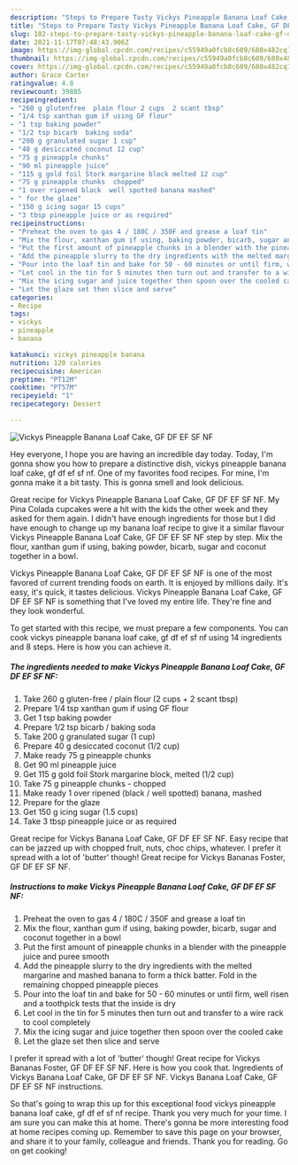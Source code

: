 ```yaml
---
description: "Steps to Prepare Tasty Vickys Pineapple Banana Loaf Cake, GF DF EF SF NF"
title: "Steps to Prepare Tasty Vickys Pineapple Banana Loaf Cake, GF DF EF SF NF"
slug: 102-steps-to-prepare-tasty-vickys-pineapple-banana-loaf-cake-gf-df-ef-sf-nf
date: 2021-11-17T07:48:43.906Z
image: https://img-global.cpcdn.com/recipes/c55949a0fcb8c609/680x482cq70/vickys-pineapple-banana-loaf-cake-gf-df-ef-sf-nf-recipe-main-photo.jpg
thumbnail: https://img-global.cpcdn.com/recipes/c55949a0fcb8c609/680x482cq70/vickys-pineapple-banana-loaf-cake-gf-df-ef-sf-nf-recipe-main-photo.jpg
cover: https://img-global.cpcdn.com/recipes/c55949a0fcb8c609/680x482cq70/vickys-pineapple-banana-loaf-cake-gf-df-ef-sf-nf-recipe-main-photo.jpg
author: Grace Carter
ratingvalue: 4.8
reviewcount: 39885
recipeingredient:
- "260 g glutenfree  plain flour 2 cups  2 scant tbsp"
- "1/4 tsp xanthan gum if using GF flour"
- "1 tsp baking powder"
- "1/2 tsp bicarb  baking soda"
- "200 g granulated sugar 1 cup"
- "40 g desiccated coconut 12 cup"
- "75 g pineapple chunks"
- "90 ml pineapple juice"
- "115 g gold foil Stork margarine block melted 12 cup"
- "75 g pineapple chunks  chopped"
- "1 over ripened black  well spotted banana mashed"
- " for the glaze"
- "150 g icing sugar 15 cups"
- "3 tbsp pineapple juice or as required"
recipeinstructions:
- "Preheat the oven to gas 4 / 180C / 350F and grease a loaf tin"
- "Mix the flour, xanthan gum if using, baking powder, bicarb, sugar and coconut together in a bowl"
- "Put the first amount of pineapple chunks in a blender with the pineapple juice and puree smooth"
- "Add the pineapple slurry to the dry ingredients with the melted margarine and mashed banana to form a thick batter. Fold in the remaining chopped pineapple pieces"
- "Pour into the loaf tin and bake for 50 - 60 minutes or until firm, well risen and a toothpick tests that the inside is dry"
- "Let cool in the tin for 5 minutes then turn out and transfer to a wire rack to cool completely"
- "Mix the icing sugar and juice together then spoon over the cooled cake"
- "Let the glaze set then slice and serve"
categories:
- Recipe
tags:
- vickys
- pineapple
- banana

katakunci: vickys pineapple banana 
nutrition: 120 calories
recipecuisine: American
preptime: "PT12M"
cooktime: "PT57M"
recipeyield: "1"
recipecategory: Dessert

---
```



![Vickys Pineapple Banana Loaf Cake, GF DF EF SF NF](https://img-global.cpcdn.com/recipes/c55949a0fcb8c609/680x482cq70/vickys-pineapple-banana-loaf-cake-gf-df-ef-sf-nf-recipe-main-photo.jpg)

Hey everyone, I hope you are having an incredible day today. Today, I'm gonna show you how to prepare a distinctive dish, vickys pineapple banana loaf cake, gf df ef sf nf. One of my favorites food recipes. For mine, I'm gonna make it a bit tasty. This is gonna smell and look delicious.

Great recipe for Vickys Pineapple Banana Loaf Cake, GF DF EF SF NF. My Pina Colada cupcakes were a hit with the kids the other week and they asked for them again. I didn&#39;t have enough ingredients for those but I did have enough to change up my banana loaf recipe to give it a similar flavour Vickys Pineapple Banana Loaf Cake, GF DF EF SF NF step by step. Mix the flour, xanthan gum if using, baking powder, bicarb, sugar and coconut together in a bowl.

Vickys Pineapple Banana Loaf Cake, GF DF EF SF NF is one of the most favored of current trending foods on earth. It is enjoyed by millions daily. It's easy, it's quick, it tastes delicious. Vickys Pineapple Banana Loaf Cake, GF DF EF SF NF is something that I've loved my entire life. They're fine and they look wonderful.


To get started with this recipe, we must prepare a few components. You can cook vickys pineapple banana loaf cake, gf df ef sf nf using 14 ingredients and 8 steps. Here is how you can achieve it.

<!--inarticleads1-->

##### The ingredients needed to make Vickys Pineapple Banana Loaf Cake, GF DF EF SF NF:

1. Take 260 g gluten-free / plain flour (2 cups + 2 scant tbsp)
1. Prepare 1/4 tsp xanthan gum if using GF flour
1. Get 1 tsp baking powder
1. Prepare 1/2 tsp bicarb / baking soda
1. Take 200 g granulated sugar (1 cup)
1. Prepare 40 g desiccated coconut (1/2 cup)
1. Make ready 75 g pineapple chunks
1. Get 90 ml pineapple juice
1. Get 115 g gold foil Stork margarine block, melted (1/2 cup)
1. Take 75 g pineapple chunks - chopped
1. Make ready 1 over ripened (black / well spotted) banana, mashed
1. Prepare  for the glaze
1. Get 150 g icing sugar (1.5 cups)
1. Take 3 tbsp pineapple juice or as required


Great recipe for Vickys Banana Loaf Cake, GF DF EF SF NF. Easy recipe that can be jazzed up with chopped fruit, nuts, choc chips, whatever. I prefer it spread with a lot of &#39;butter&#39; though! Great recipe for Vickys Bananas Foster, GF DF EF SF NF. 

<!--inarticleads2-->

##### Instructions to make Vickys Pineapple Banana Loaf Cake, GF DF EF SF NF:

1. Preheat the oven to gas 4 / 180C / 350F and grease a loaf tin
1. Mix the flour, xanthan gum if using, baking powder, bicarb, sugar and coconut together in a bowl
1. Put the first amount of pineapple chunks in a blender with the pineapple juice and puree smooth
1. Add the pineapple slurry to the dry ingredients with the melted margarine and mashed banana to form a thick batter. Fold in the remaining chopped pineapple pieces
1. Pour into the loaf tin and bake for 50 - 60 minutes or until firm, well risen and a toothpick tests that the inside is dry
1. Let cool in the tin for 5 minutes then turn out and transfer to a wire rack to cool completely
1. Mix the icing sugar and juice together then spoon over the cooled cake
1. Let the glaze set then slice and serve


I prefer it spread with a lot of &#39;butter&#39; though! Great recipe for Vickys Bananas Foster, GF DF EF SF NF. Here is how you cook that. Ingredients of Vickys Banana Loaf Cake, GF DF EF SF NF. Vickys Banana Loaf Cake, GF DF EF SF NF instructions. 

So that's going to wrap this up for this exceptional food vickys pineapple banana loaf cake, gf df ef sf nf recipe. Thank you very much for your time. I am sure you can make this at home. There's gonna be more interesting food at home recipes coming up. Remember to save this page on your browser, and share it to your family, colleague and friends. Thank you for reading. Go on get cooking!

